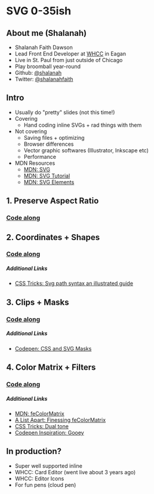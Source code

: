 # SVG 0-35ish

## About me (Shalanah)
- Shalanah Faith Dawson
- Lead Front End Developer at [WHCC](whcc.com) in Eagan
- Live in St. Paul from just outside of Chicago
- Play broomball year-round
- Github: [@shalanah](https://github.com/shalanah)
- Twitter: [@shalanahfaith](https://twitter.com/shalanahfaith)

## Intro
- Usually do "pretty" slides (not this time!)
- Covering
  - Hand coding inline SVGs + rad things with them
- Not covering
  - Saving files + optimizing
  - Browser differences
  - Vector graphic softwares (Illustrator, Inkscape etc)
  - Performance
- MDN Resources
  - [MDN: SVG](https://developer.mozilla.org/en-US/docs/Web/SVG)
  - [MDN: SVG Tutorial](https://developer.mozilla.org/en-US/docs/Web/SVG/Tutorial)
  - [MDN: SVG Elements](https://developer.mozill)

## 1. Preserve Aspect Ratio
### [Code along](https://codepen.io/shalanah/pen/JjPWyqX)

## 2. Coordinates + Shapes
### [Code along](https://codepen.io/shalanah/pen/bGbqoWz)

##### Additional Links
- [CSS Tricks: Svg path syntax an illustrated guide](https://css-tricks.com/svg-path-syntax-illustrated-guide/)

## 3. Clips + Masks
### [Code along](https://codepen.io/shalanah/pen/YzKGmve)

##### Additional Links
- [Codepen: CSS and SVG Masks](https://codepen.io/yoksel/full/fsdbu/)

## 4. Color Matrix + Filters
### [Code along](https://codepen.io/shalanah/pen/RwbpLjy)

##### Additional Links
- [MDN: feColorMatrix](https://developer.mozilla.org/en-US/docs/Web/SVG/Element/feColorMatrix)
- [A List Apart: Finessing feColorMatrix](https://alistapart.com/article/finessing-fecolormatrix/)
- [CSS Tricks: Dual tone](https://css-tricks.com/using-svg-to-create-a-duotone-image-effect/)
- [Codepen Inspiration: Gooey](https://codepen.io/bobannbg/pen/BZrXqz?editors=1100)

## In production?
- Super well supported inline
- WHCC: Card Editor (went live about 3 years ago)
- WHCC: Editor Icons
- For fun pens (cloud pen)



  